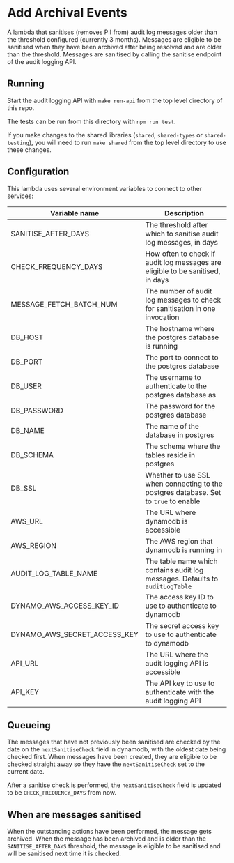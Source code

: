 # Add Archival Events

A lambda that sanitises (removes PII from) audit log messages older than the threshold configured (currently 3 months). Messages are eligible to be sanitised when they have been archived after being resolved and are older than the threshold. Messages are sanitised by calling the sanitise endpoint of the audit logging API.

## Running

Start the audit logging API with `make run-api` from the top level directory of this repo.

The tests can be run from this directory with `npm run test`.

If you make changes to the shared libraries (`shared`, `shared-types` or `shared-testing`), you will need to run `make shared` from the top level directory to use these changes.

## Configuration

This lambda uses several environment variables to connect to other services:

|Variable name|Description|
|-------------|-----------|
|SANITISE_AFTER_DAYS|The threshold after which to sanitise audit log messages, in days|
|CHECK_FREQUENCY_DAYS|How often to check if audit log messages are eligible to be sanitised, in days|
|MESSAGE_FETCH_BATCH_NUM|The number of audit log messages to check for sanitisation in one invocation|
|DB_HOST|The hostname where the postgres database is running|
|DB_PORT|The port to connect to the postgres database|
|DB_USER|The username to authenticate to the postgres database as|
|DB_PASSWORD|The password for the postgres database|
|DB_NAME|The name of the database in postgres|
|DB_SCHEMA|The schema where the tables reside in postgres|
|DB_SSL|Whether to use SSL when connecting to the postgres database. Set to `true` to enable|
|AWS_URL|The URL where dynamodb is accessible|
|AWS_REGION|The AWS region that dynamodb is running in|
|AUDIT_LOG_TABLE_NAME|The table name which contains audit log messages. Defaults to `auditLogTable`|
|DYNAMO_AWS_ACCESS_KEY_ID|The access key ID to use to authenticate to dynamodb|
|DYNAMO_AWS_SECRET_ACCESS_KEY|The secret access key to use to authenticate to dynamodb|
|API_URL|The URL where the audit logging API is accessible|
|API_KEY|The API key to use to authenticate with the audit logging API|

## Queueing

The messages that have not previously been sanitised are checked by the date on the `nextSanitiseCheck` field in dynamodb, with the oldest date being checked first. When messages have been created, they are eligible to be checked straight away so they have the `nextSanitiseCheck` set to the current date. 

After a sanitise check is performed, the `nextSanitiseCheck` field is updated to be `CHECK_FREQUENCY_DAYS` from now.

## When are messages sanitised

When the outstanding actions have been performed, the message gets archived. When the message has been archived and is older than the `SANITISE_AFTER_DAYS` threshold, the message is eligible to be sanitised and will be sanitised next time it is checked.
